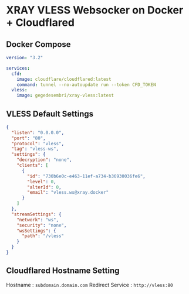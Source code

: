 # XRAY VLESS Websocker on Docker + Cloudflared

## Docker Compose

```yaml
version: "3.2"

services:
  cfd:
    image: cloudflare/cloudflared:latest
    command: tunnel --no-autoupdate run --token CFD_TOKEN
  vless:
    image: gegedesembri/xray-vless:latest
```

## VLESS Default Settings

```json
{
  "listen": "0.0.0.0",
  "port": "80",
  "protocol": "vless",
  "tag": "vless-ws",
  "settings": {
    "decryption": "none",
    "clients": [
      {
        "id": "730b6e0c-e463-11ef-a734-b36930036fe6",
        "level": 0,
        "alterId": 0,
        "email": "vless.ws@xray.docker"
      }
    ]
  },
  "streamSettings": {
    "network": "ws",
    "security": "none",
    "wsSettings": {
      "path": "/vless"
    }
  }
}
```

## Cloudflared Hostname Setting

Hostname : `subdomain.domain.com`
Redirect Service : `http://vless:80`
